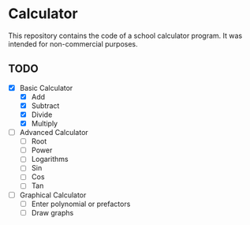 # Calculator

This repository contains the code of a school calculator program.
It was intended for non-commercial purposes.

## TODO
- [x] Basic Calculator
  - [x] Add
  - [x] Subtract
  - [x] Divide
  - [x] Multiply
- [ ] Advanced Calculator
  - [ ] Root
  - [ ] Power
  - [ ] Logarithms
  - [ ] Sin
  - [ ] Cos
  - [ ] Tan
- [ ] Graphical Calculator
  - [ ] Enter polynomial or prefactors
  - [ ] Draw graphs